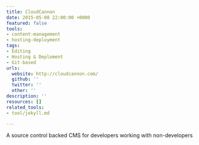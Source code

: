 ```yaml
---
title: CloudCannon
date: 2015-05-08 22:00:00 +0000
featured: false
tools:
- content-management
- hosting-deployment
tags:
- Editing
- Hosting & Deploment
- Git-based
urls:
  website: http://cloudcannon.com/
  github: ''
  twitter: ''
  other: ''
description: ''
resources: []
related_tools:
- tool/jekyll.md

---
```

A source control backed CMS for developers working with non-developers
